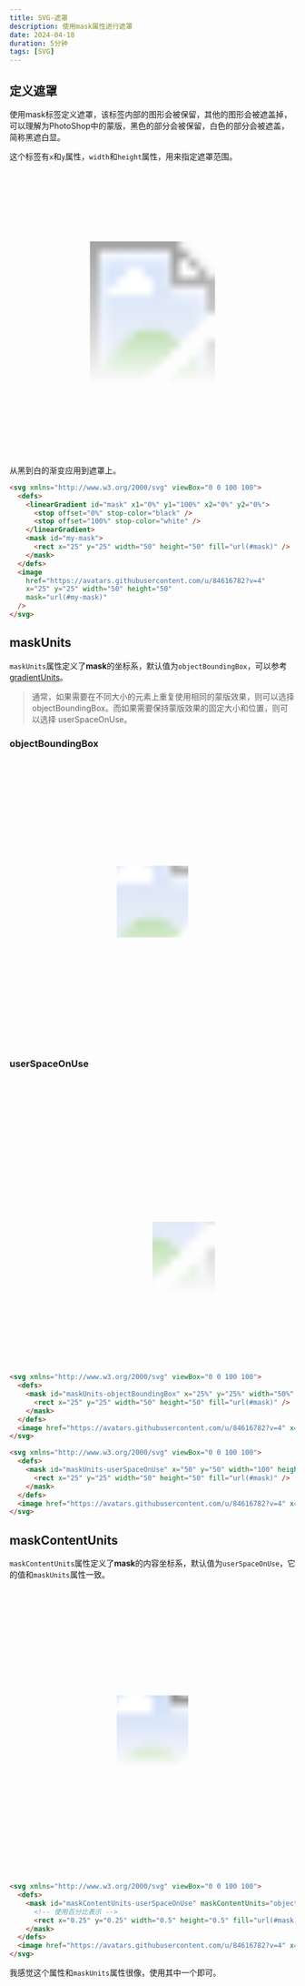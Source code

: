 ```yaml
---
title: SVG-遮罩
description: 使用mask属性进行遮罩
date: 2024-04-18
duration: 5分钟
tags: [SVG]
---
```


## 定义遮罩

使用mask标签定义遮罩，该标签内部的图形会被保留，其他的图形会被遮盖掉，可以理解为PhotoShop中的蒙版，黑色的部分会被保留，白色的部分会被遮盖，简称黑遮白显。

这个标签有`x`和`y`属性，`width`和`height`属性，用来指定遮罩范围。

<svg svg xmlns="http://www.w3.org/2000/svg" viewBox="0 0 100 100">
  <defs>
    <linearGradient id="mask" x1="0%" y1="100%" x2="0%" y2="0%">
      <stop offset="0%" stop-color="black" />
      <stop offset="100%" stop-color="white" />
    </linearGradient>
    <mask id="my-mask">
      <rect x="25" y="25" width="50" height="50" fill="url(#mask)" />
    </mask>
  </defs>
  <image href="https://avatars.githubusercontent.com/u/84616782?v=4" x="25" y="25" width="50" height="50" mask="url(#my-mask)" />
</svg>

从黑到白的渐变应用到遮罩上。

```html ml [++{3-9}] /mask="url(#my-mask)"/
<svg xmlns="http://www.w3.org/2000/svg" viewBox="0 0 100 100">
  <defs>
    <linearGradient id="mask" x1="0%" y1="100%" x2="0%" y2="0%">
      <stop offset="0%" stop-color="black" />
      <stop offset="100%" stop-color="white" />
    </linearGradient>
    <mask id="my-mask">
      <rect x="25" y="25" width="50" height="50" fill="url(#mask)" />
    </mask>
  </defs>
  <image
    href="https://avatars.githubusercontent.com/u/84616782?v=4"
    x="25" y="25" width="50" height="50"
    mask="url(#my-mask)"
  />
</svg>
```

## maskUnits

`maskUnits`属性定义了**mask**的坐标系，默认值为`objectBoundingBox`，可以参考[gradientUnits](/notes/zh-cn/svg-gradient#gradientunits属性)。

> 通常，如果需要在不同大小的元素上重复使用相同的蒙版效果，则可以选择 objectBoundingBox。而如果需要保持蒙版效果的固定大小和位置，则可以选择 userSpaceOnUse。

<div space-y-4>
  <div class="flex-auto text-center">
  <h3>objectBoundingBox</h3>
    <svg svg xmlns="http://www.w3.org/2000/svg" viewBox="0 0 100 100">
      <defs>
        <mask id="maskUnits-objectBoundingBox" x="25%" y="25%" width="50%" height="50%">
          <rect x="25" y="25" width="50" height="50" fill="url(#mask)" />
        </mask>
      </defs>
      <image href="https://avatars.githubusercontent.com/u/84616782?v=4" x="25" y="25" width="50" height="50" mask="url(#maskUnits-objectBoundingBox)" />
    </svg>
  </div>
    <div class="flex-auto text-center">
  <h3>userSpaceOnUse</h3>
    <svg svg xmlns="http://www.w3.org/2000/svg" viewBox="0 0 100 100">
      <defs>
        <mask id="maskUnits-userSpaceOnUse" x="50" y="50" width="100" height="100" maskUnits="userSpaceOnUse">
          <rect x="25" y="25" width="50" height="50" fill="url(#mask)" />
        </mask>
      </defs>
      <image href="https://avatars.githubusercontent.com/u/84616782?v=4" x="25" y="25" width="50" height="50" mask="url(#maskUnits-userSpaceOnUse)" />
    </svg>
  </div>
</div>

```html
<svg xmlns="http://www.w3.org/2000/svg" viewBox="0 0 100 100">
  <defs>
    <mask id="maskUnits-objectBoundingBox" x="25%" y="25%" width="50%" height="50%">
      <rect x="25" y="25" width="50" height="50" fill="url(#mask)" />
    </mask>
  </defs>
  <image href="https://avatars.githubusercontent.com/u/84616782?v=4" x="25" y="25" width="50" height="50" mask="url(#maskUnits-objectBoundingBox)" />
</svg>
```

```html
<svg xmlns="http://www.w3.org/2000/svg" viewBox="0 0 100 100">
  <defs>
    <mask id="maskUnits-userSpaceOnUse" x="50" y="50" width="100" height="100" maskUnits="userSpaceOnUse">
      <rect x="25" y="25" width="50" height="50" fill="url(#mask)" />
    </mask>
  </defs>
  <image href="https://avatars.githubusercontent.com/u/84616782?v=4" x="25" y="25" width="50" height="50" mask="url(#maskUnits-userSpaceOnUse)" />
</svg>
```

## maskContentUnits

`maskContentUnits`属性定义了**mask**的内容坐标系，默认值为`userSpaceOnUse`，它的值和`maskUnits`属性一致。

<svg svg xmlns="http://www.w3.org/2000/svg" viewBox="0 0 100 100">
  <defs>
    <mask id="maskContentUnits-userSpaceOnUse" maskContentUnits="objectBoundingBox">
      <rect x="0.25" y="0.25" width="0.5" height="0.5" fill="url(#mask)" />
    </mask>
  </defs>
  <image href="https://avatars.githubusercontent.com/u/84616782?v=4" x="25" y="25" width="50" height="50" mask="url(#maskContentUnits-userSpaceOnUse)" />
</svg>

```html
<svg xmlns="http://www.w3.org/2000/svg" viewBox="0 0 100 100">
  <defs>
    <mask id="maskContentUnits-userSpaceOnUse" maskContentUnits="objectBoundingBox">
      <!-- 使用百分比表示 -->
      <rect x="0.25" y="0.25" width="0.5" height="0.5" fill="url(#mask)" />
    </mask>
  </defs>
  <image href="https://avatars.githubusercontent.com/u/84616782?v=4" x="25" y="25" width="50" height="50" mask="url(#maskContentUnits-userSpaceOnUse)" />
</svg>
```

我感觉这个属性和`maskUnits`属性很像，使用其中一个即可。
